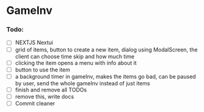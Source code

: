 # GameInv

### Todo:

- [ ] NEXTJS Nextui
- [ ] grid of items, button to create a new item, dialog using ModalScreen, the client can choose time skip and how much time
- [ ] clicking the item opens a menu with info about it
- [ ] button to use the item
- [ ] a background timer in gameInv, makes the items go bad, can be paused by user, send the whole gameInv instead of just items
- [ ] finish and remove all TODOs
- [ ] remove this, write docs
- [ ] Commit cleaner
